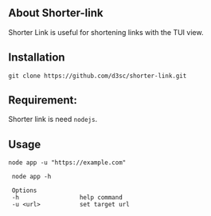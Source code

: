 ## About Shorter-link

Shorter Link is useful for shortening links with the TUI view.

## Installation

```
git clone https://github.com/d3sc/shorter-link.git
```

## Requirement:

Shorter link is need `nodejs`.

## Usage
```console
node app -u "https://example.com"
```
 
```
 node app -h
 
 Options
 -h                 help command
 -u <url>           set target url
```
